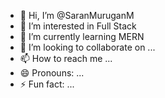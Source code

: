 - 👋 Hi, I’m @SaranMuruganM
- 👀 I’m interested in Full Stack
- 🌱 I’m currently learning MERN
- 💞️ I’m looking to collaborate on ...
- 📫 How to reach me ...
- 😄 Pronouns: ...
- ⚡ Fun fact: ...

<!---
SaranMuruganM/SaranMuruganM is a ✨ special ✨ repository because its `README.md` (this file) appears on your GitHub profile.
You can click the Preview link to take a look at your changes.
--->
